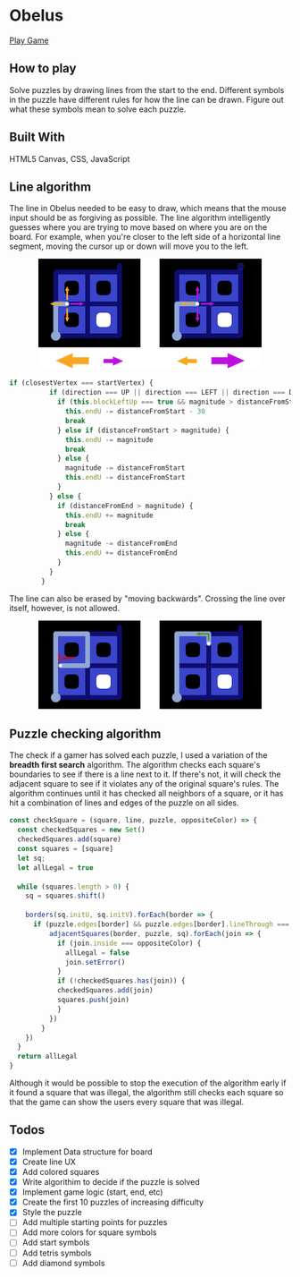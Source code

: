 # Obelus

[Play Game](http://jakebrady.me/obelus/)

## How to play
Solve puzzles by drawing lines from the start to the end. Different symbols in the puzzle have different rules for how the line can be drawn. Figure out what these symbols mean to solve each puzzle.

## Built With
HTML5 Canvas, CSS, JavaScript

## Line algorithm
The line in Obelus needed to be easy to draw, which means that the mouse input should be as forgiving as possible. The line algorithm intelligently guesses where you are trying to move based on where you are on the board. For example, when you're closer to the left side of a horizontal line segment, moving the cursor up or down will move you to the left.

<p align="center">
  <img width="400px" height="196px" src="https://raw.githubusercontent.com/polyfish42/obelus/master/docs/Guessing.png">
</p>

```javascript
if (closestVertex === startVertex) {
          if (direction === UP || direction === LEFT || direction === DOWN) {
            if (this.blockLeftUp === true && magnitude > distanceFromStart - 30) {
              this.endU -= distanceFromStart - 30
              break
            } else if (distanceFromStart > magnitude) {
              this.endU -= magnitude
              break
            } else {
              magnitude -= distanceFromStart
              this.endU -= distanceFromStart
            }
          } else {
            if (distanceFromEnd > magnitude) {
              this.endU += magnitude
              break
            } else {
              magnitude -= distanceFromEnd
              this.endU += distanceFromEnd
            }
          }
        } 
```

The line can also be erased by "moving backwards". Crossing the line over itself, however, is not allowed.

<p align="center">
  <img width="400px" height="158px" src="https://raw.githubusercontent.com/polyfish42/obelus/master/docs/Boundaries.png">
</p>

## Puzzle checking algorithm

The check if a gamer has solved each puzzle, I used a variation of the **breadth first search** algorithm. The algorithm checks each square's boundaries to see if there is a line next to it. If there's not, it will check the adjacent square to see if it violates any of the original square's rules. The algorithm continues until it has checked all neighbors of a square, or it has hit a combination of lines and edges of the puzzle on all sides.

```javascript
const checkSquare = (square, line, puzzle, oppositeColor) => {
  const checkedSquares = new Set()
  checkedSquares.add(square)
  const squares = [square]
  let sq;
  let allLegal = true

  while (squares.length > 0) {
    sq = squares.shift()

    borders(sq.initU, sq.initV).forEach(border => {
      if (puzzle.edges[border] && puzzle.edges[border].lineThrough === false) {
          adjacentSquares(border, puzzle, sq).forEach(join => {
            if (join.inside === oppositeColor) {
              allLegal = false
              join.setError()
            }
            if (!checkedSquares.has(join)) {
            checkedSquares.add(join)
            squares.push(join)
            }
          })
        }
    })
  }
  return allLegal
}
```

Although it would be possible to stop the execution of the algorithm early if it found a square that was illegal, the algorithm still checks each square so that the game can show the users every square that was illegal.

## Todos
- [X] Implement Data structure for board
- [X] Create line UX
- [X] Add colored squares
- [X] Write algorithim to decide if the puzzle is solved
- [X] Implement game logic (start, end, etc)
- [X] Create the first 10 puzzles of increasing difficulty
- [X] Style the puzzle
- [ ] Add multiple starting points for puzzles
- [ ] Add more colors for square symbols
- [ ] Add start symbols
- [ ] Add tetris symbols
- [ ] Add diamond symbols
